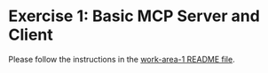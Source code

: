 # Exercise 1: Basic MCP Server and Client

Please follow the instructions in the [work-area-1 README file](../work-area-1/README.md).
